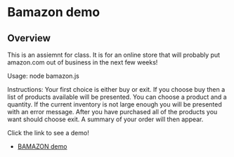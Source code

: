 # Bamazon demo

## Overview

This is an assiemnt for class.  It is for an online store that will probably put 
amazon.com out of business in the next few weeks!

Usage:  node bamazon.js

Instructions:   Your first choice is either buy or exit.  If you choose buy
then a list of products available will be presented.  You can choose a product
and a quantity.  If the current inventory is not large enough you will be
presented with an error message.    After you have purchased all of the products
you want should choose exit.  A summary of your order will then appear.

Click the link to see a demo!

* [BAMAZON demo](https://github.com/trmmartinson/trmmartinson.github.io/blob/master/media/bamazondemo.wmv)


